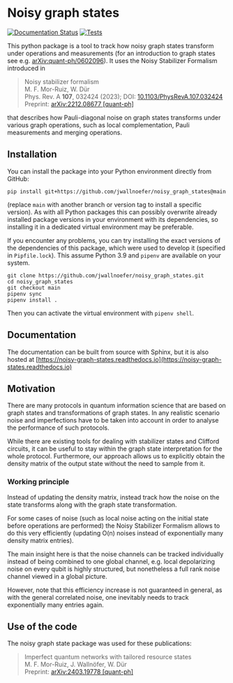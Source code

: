 # Noisy graph states

[![Documentation Status](https://readthedocs.org/projects/noisy-graph-states/badge/?version=latest)](https://noisy-graph-states.readthedocs.io/en/latest/?badge=latest)
[![Tests](https://github.com/jwallnoefer/noisy_graph_states/actions/workflows/ci.yaml/badge.svg)](https://github.com/jwallnoefer/noisy_graph_states/actions/workflows/ci.yaml)

This python package is a tool to track how noisy graph
states transform under operations and measurements
(for an introduction to graph states see e.g.
[arXiv:quant-ph/0602096](https://arxiv.org/abs/quant-ph/0602096)).
It uses the Noisy Stabilizer Formalism introduced in


> Noisy stabilizer formalism <br>
> M. F. Mor-Ruiz, W. Dür <br>
> Phys. Rev. A **107**, 032424 (2023); DOI: [10.1103/PhysRevA.107.032424](https://doi.org/10.1103/PhysRevA.107.032424) <br>
> Preprint: [arXiv:2212.08677 [quant-ph]](https://doi.org/10.48550/arXiv.2212.08677)

that describes how Pauli-diagonal noise on graph states
transforms under various graph operations, such as
local complementation, Pauli measurements and merging
operations.

## Installation

You can install the package into your Python environment
directly from GitHub:

```
pip install git+https://github.com/jwallnoefer/noisy_graph_states@main
```
(replace `main` with another branch or version tag to install
a specific version). As with all Python packages this can
possibly overwrite already installed package versions in your
environment with its dependencies, so installing it in a
dedicated virtual environment may be preferable.

If you encounter any problems, you can try installing the
exact versions of the dependencies of this package, which
were used to develop it (specified in `Pipfile.lock`).
This assume Python 3.9 and `pipenv` are available on your system.
```
git clone https://github.com/jwallnoefer/noisy_graph_states.git
cd noisy_graph_states
git checkout main
pipenv sync
pipenv install .
```
Then you can activate the virtual environment with `pipenv shell`.

## Documentation

The documentation can be built from source with Sphinx,
but it is also hosted at [https://noisy-graph-states.readthedocs.io](https://noisy-graph-states.readthedocs.io)

## Motivation

There are many protocols in quantum information science
that are based on graph states and transformations of
graph states. In any realistic scenario noise and
imperfections have to be taken into account in order
to analyse the performance of such protocols.

While there are existing tools for dealing with
stabilizer states and Clifford circuits,
it can be useful to stay within the graph state
interpretation for the whole protocol.
Furthermore, our approach allows us to explicitly
obtain the density matrix of the output state
without the need to sample from it.


### Working principle

Instead of updating the density matrix, instead track
how the noise on the state transforms along with the
graph state transformation.

For some cases of noise (such as local noise acting on
the initial state before operations are performed)
the Noisy Stabilizer Formalism allows to do this
very efficiently (updating O(n) noises instead of
exponentially many density matrix entries).

The main insight here is that the
noise channels can be tracked individually instead
of being combined to one global channel,
e.g. local depolarizing noise on every qubit is highly
structured, but nonetheless a full rank noise channel
viewed in a global picture.

However, note that this efficiency increase is not
guaranteed in general, as with the general correlated
noise, one inevitably needs to track exponentially many
entries again.

## Use of the code
The noisy graph state package was used for these publications:

> Imperfect quantum networks with tailored resource states <br>
> M. F. Mor-Ruiz, J. Wallnöfer, W. Dür <br>
> Preprint: [arXiv:2403.19778 [quant-ph]](https://doi.org/10.48550/arXiv.2403.19778)
